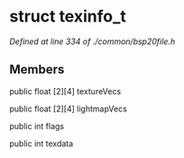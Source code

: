 # struct texinfo_t

*Defined at line 334 of ./common/bsp20file.h*

## Members

public float [2][4] textureVecs

public float [2][4] lightmapVecs

public int flags

public int texdata



